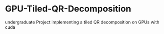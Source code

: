 GPU-Tiled-QR-Decomposition
==========================

undergraduate Project implementing a tiled QR decomposition on GPUs with cuda
